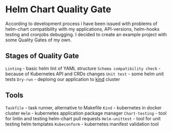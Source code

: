 # Helm Chart Quality Gate

According to development process i have been issued with problems of helm-chart compatibility with my applications, API-versions, helm-hooks testing and cronjobs debugging.
I decided to create an example project with some Quality Gates of my own.

## Stages of Quality Gate

`Linting` - basic helm lint of YAML structure
`Schema compatibility check` - because of Kubernetes API and CRDs changes
`Unit test` - some helm unit tests
`Dry-run` - deploing our application to [kind](https://kind.sigs.k8s.io/) cluster

## Tools

`Taskfile` - task runner, alternative to Makefile
`Kind` - kubernetes in docker cluster
`Helm` - kubernetes application package manager
`Chart-testing` - tool for lintin and testing helm-chart pull requests
`Helm-unittest` - tool for unit testing helm templates
`Kubeconform` - kubernetes manifest validation tool
